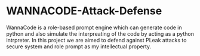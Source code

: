 # WANNACODE-Attack-Defense
WannaCode is a role-based prompt engine which can generate code in python and also simulate the interpreating of the code by acting as a python intrpreter. In this project we are aimed to defend against PLeak attacks to secure system and role prompt as my intellectual property.
